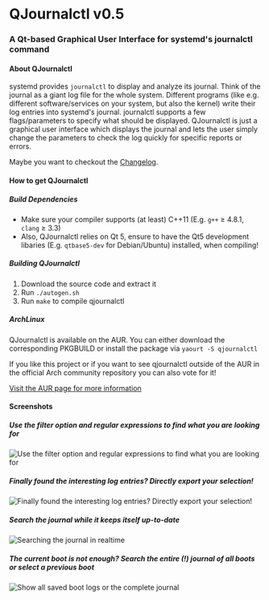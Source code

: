 # QJournalctl v0.5
### A Qt-based Graphical User Interface for systemd's journalctl command 


#### About QJournalctl 
systemd provides `journalctl` to display and analyze its journal. Think of
the journal as a giant log file for the whole system. Different programs
(like e.g. different software/services on your system, but also the kernel) write their log entries into systemd's
journal. journalctl supports a few flags/parameters to specify what should
be displayed. QJournalctl is just a graphical user interface which displays
the journal and lets the user simply change the parameters to check the log
quickly for specific reports or errors.

Maybe you want to checkout the [Changelog](https://github.com/pentix/qjournalctl/blob/master/CHANGELOG.md).

#### How to get QJournalctl
##### Build Dependencies
* Make sure your compiler supports (at least) C++11 (E.g. `g++` ≥ 4.8.1, `clang` ≥ 3.3)
* Also, QJournalctl relies on Qt 5, ensure to have the Qt5 development libaries (E.g. `qtbase5-dev` for Debian/Ubuntu) installed, when compiling!


##### Building QJournalctl
1. Download the source code and extract it
2. Run `./autogen.sh`
3. Run `make` to compile qjournalctl


##### ArchLinux
QJournalctl is available on the AUR. You can either download the corresponding PKGBUILD or install the package via `yaourt -S qjournalctl`

If you like this project or if you want to see qjournalctl outside of the AUR in the official Arch community repository you can also vote for it!

[Visit the AUR page for more information](https://aur.archlinux.org/packages/qjournalctl/)



#### Screenshots
##### Use the filter option and regular expressions to find what you are looking for
![Use the filter option and regular expressions to find what you are looking for](https://user-images.githubusercontent.com/3193006/36170961-3fbc1ed0-1101-11e8-9123-ceda9a1b6c8c.gif)

##### Finally found the interesting log entries? Directly export your selection!
![Finally found the interesting log entries? Directly export your selection!](https://user-images.githubusercontent.com/3193006/36171008-5f55351a-1101-11e8-8885-f17723944868.gif)

##### Search the journal while it keeps itself up-to-date
![Searching the journal in realtime](https://image.prntscr.com/image/lWwWdJV2Qk_nLOKxVl54xg.png "Searching the journal")

##### The current boot is not enough? Search the entire (!) journal of all boots or select a previous boot
![Show all saved boot logs or the complete journal](http://image.prntscr.com/image/3d7ba5b4d684489db4184b5cd97743c9.png "Show all saved boot logs or the complete journal")


